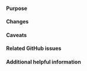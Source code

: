 #### Purpose


#### Changes


#### Caveats


#### Related GitHub issues


#### Additional helpful information


